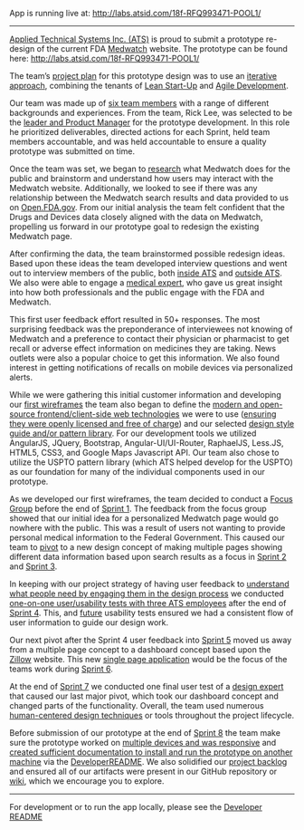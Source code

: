 App is running live at: http://labs.atsid.com/18f-RFQ993471-POOL1/

-------

[Applied Technical Systems Inc. (ATS)](http://labs.atsid.com/) is proud to submit a prototype re-design of the current FDA [Medwatch](http://www.fda.gov/Safety/MedWatch/) website.  The prototype can be found here: http://labs.atsid.com/18f-RFQ993471-POOL1/

The team’s [project plan](https://github.com/atsid/18f-RFQ993471-POOL1/wiki/1.-Project-Plan) for this prototype design was to use an [iterative approach](https://github.com/atsid/18f-RFQ993471-POOL1/wiki/6.-Pool-1-Attachment-E-&-Additional-Technical-Approach-Criteria-Evidence#8---used-an-iterative-approach-where-feedback-informed-subsequent-work-or-versions-of-the-prototype), combining the tenants of [Lean Start-Up](https://github.com/atsid/18f-RFQ993471-POOL1/wiki/1.-Project-Plan#lean-start-up-project-aspects) and [Agile Development](https://github.com/atsid/18f-RFQ993471-POOL1/wiki/1.-Project-Plan#agile-project-aspects).   

Our team was made up of [six team members](https://github.com/atsid/18f-RFQ993471-POOL1/wiki/6.-Pool-1-Attachment-E-&-Additional-Technical-Approach-Criteria-Evidence#2---assembled-a-multidisciplinary-and-collaborative-team-that-includes-at-a-minimum-of-three-of-the-labor-categories-limited-to-the-design-pool-labor-categories-to-design-the-prototype-as-quoted-in-attachment-c) with a range of different backgrounds and experiences. From the team, Rick Lee, was selected to be the [leader and Product Manager](https://github.com/atsid/18f-RFQ993471-POOL1/wiki/6.-Pool-1-Attachment-E-&-Additional-Technical-Approach-Criteria-Evidence#1---assigned-one-leader-gave-that-person-authority-and-responsibility-and-held-that-person-accountable-for-the-quality-of-the-prototype-submitted) for the prototype development.  In this role he prioritized deliverables, directed actions for each Sprint, held team members accountable, and was held accountable to ensure a quality prototype was submitted on time.  

Once the team was set, we began to [research](https://github.com/atsid/18f-RFQ993471-POOL1/wiki/2.-UXD-Research,-UXD-Wireframes-&-Data-Research-Documentation#medwatch-research) what Medwatch does for the public and brainstorm and understand how users may interact with the Medwatch website.   Additionally, we looked to see if there was any relationship between the Medwatch search results and data provided to us on [Open.FDA.gov](https://open.fda.gov/).  From our initial analysis the team felt confident that the Drugs and Devices data closely aligned with the data on Medwatch, propelling us forward in our prototype goal to redesign the existing Medwatch page.

After confirming the data, the team brainstormed possible redesign ideas.  Based upon these ideas the team developed interview questions and went out to interview members of the public, both [inside ATS](https://github.com/atsid/18f-RFQ993471-POOL1/wiki/2.-UXD-Research,-UXD-Wireframes-&-Data-Research-Documentation#initial-internal-ats-user-interview-documentation) and [outside ATS]( https://github.com/atsid/18f-RFQ993471-POOL1/wiki/2.-UXD-Research,-UXD-Wireframes-&-Data-Research-Documentation#initial-external-ats-user-interview-documentation).  We also were able to engage a [medical expert](https://github.com/atsid/18f-RFQ993471-POOL1/wiki/2.-UXD-Research,-UXD-Wireframes-&-Data-Research-Documentation#june-18-2015-user-subject-matter-expert-research), who gave us great insight into how both professionals and the public engage with the FDA and Medwatch.

This first user feedback effort resulted in 50+ responses.  The most surprising feedback was the preponderance of interviewees not knowing of Medwatch and a preference to contact their physician or pharmacist to get recall or adverse effect information on medicines they are taking.  News outlets were also a popular choice to get this information.  We also found interest in getting notifications of recalls on mobile devices via personalized alerts.

While we were gathering this initial customer information and developing our [first wireframes](https://github.com/atsid/18f-RFQ993471-POOL1/wiki/2.-UXD-Research,-UXD-Wireframes-&-Data-Research-Documentation#june-23-2015-user-tests) the team also began to define the [modern and open-source frontend/client-side web technologies](https://github.com/atsid/18f-RFQ993471-POOL1/wiki/6.-Pool-1-Attachment-E-&-Additional-Technical-Approach-Criteria-Evidence#6---used-at-least-three-modern-and-open-source-frontend-or-client-side-web-technologies) we were to use ([ensuring they were openly licensed and free of charge](https://github.com/atsid/18f-RFQ993471-POOL1/wiki/6.-Pool-1-Attachment-E-&-Additional-Technical-Approach-Criteria-Evidence#11---prototype-and-underlying-platforms-used-to-create-and-run-the-prototype-are-openly-licensed-and-free-of-charge)) and our selected [design style guide and/or pattern library]( https://github.com/atsid/18f-RFQ993471-POOL1/wiki/6.-Pool-1-Attachment-E-&-Additional-Technical-Approach-Criteria-Evidence#5---created-or-used-a-design-style-guide-andor-a-pattern-library).  For our development tools we utilized AngularJS, JQuery, Bootstrap, Angular-UI/UI-Router, RaphaelJS, Less.JS, HTML5, CSS3, and Google Maps Javascript API.  Our team also chose to utilize the USPTO pattern library (which ATS helped develop for the USPTO) as our foundation for many of the individual components used in our prototype. 

As we developed our first wireframes, the team decided to conduct a [Focus Group](https://github.com/atsid/18f-RFQ993471-POOL1/wiki/2.-UXD-Research,-UXD-Wireframes-&-Data-Research-Documentation#june-22-2015-focus-group) before the end of [Sprint 1](https://github.com/atsid/18f-RFQ993471-POOL1/wiki/4.-Sprint-1---June-22,-2015).   The feedback from the focus group showed that our initial idea for a personalized Medwatch page would go nowhere with the public.  This was a result of users not wanting to provide personal medical information to the Federal Government.   This caused our team to [pivot](https://en.wikipedia.org/wiki/Lean_startup#Pivot) to a new design concept of making multiple pages showing different data information based upon search results as a focus in [Sprint 2](https://github.com/atsid/18f-RFQ993471-POOL1/wiki/4.-Sprint-2-June-23,-2015) and [Sprint 3](https://github.com/atsid/18f-RFQ993471-POOL1/wiki/4.-Sprint-3-June-24,-2015).

In keeping with our project strategy of having user feedback to [understand what people need by engaging them in the design process](https://github.com/atsid/18f-RFQ993471-POOL1/wiki/6.-Pool-1-Attachment-E-&-Additional-Technical-Approach-Criteria-Evidence#3---understand-what-people-need-by-including-people-in-the-prototype-design-process) we conducted [one-on-one user/usability tests with three ATS employees](https://github.com/atsid/18f-RFQ993471-POOL1/wiki/2.-UXD-Research,-UXD-Wireframes-&-Data-Research-Documentation#june-25-2015-user-tests) after the end of [Sprint 4](https://github.com/atsid/18f-RFQ993471-POOL1/wiki/4.-Sprint-4---June-25,-2015).   This, and [future](https://github.com/atsid/18f-RFQ993471-POOL1/wiki/6.-Pool-1-Attachment-E-&-Additional-Technical-Approach-Criteria-Evidence#7---performed-usability-tests-with-people) usability tests ensured we had a consistent flow of user information to guide our design work.

Our next pivot after the Sprint 4 user feedback into [Sprint 5](https://github.com/atsid/18f-RFQ993471-POOL1/wiki/4.-Sprint-5-June-26,-2015) moved us away from a multiple page concept to a dashboard concept based upon the [Zillow](http://www.zillow.com/) website.  This new [single page application](https://github.com/atsid/18f-RFQ993471-POOL1/wiki/2.-UXD-Research,-UXD-Wireframes-&-Data-Research-Documentation#june-26-2015-whiteboards---pivot-to-new-design) would be the focus of the teams work during [Sprint 6](https://github.com/atsid/18f-RFQ993471-POOL1/wiki/4.-Sprint-6-June-27-&-28,-2015). 

At the end of [Sprint 7](https://github.com/atsid/18f-RFQ993471-POOL1/wiki/4.-Sprint-7-June-29,-2015) we conducted one final user test of a [design expert](https://github.com/atsid/18f-RFQ993471-POOL1/wiki/2.-UXD-Research,-UXD-Wireframes-&-Data-Research-Documentation#june-29-2015-final-user-test) that caused our last major pivot, which took our dashboard concept and changed parts of the functionality. Overall, the team used numerous [human-centered design techniques](https://github.com/atsid/18f-RFQ993471-POOL1/wiki/6.-Pool-1-Attachment-E-&-Additional-Technical-Approach-Criteria-Evidence#4---used-at-least-three-human-centered-design-techniques-or-tools) or tools throughout the project lifecycle.

Before submission of our prototype at the end of [Sprint 8](https://github.com/atsid/18f-RFQ993471-POOL1/wiki/4.-Sprint-8-June-30,-2015) the team make sure the prototype worked on [multiple devices and was responsive](https://github.com/atsid/18f-RFQ993471-POOL1/wiki/6.-Pool-1-Attachment-E-&-Additional-Technical-Approach-Criteria-Evidence#9---created-a-prototype-that-works-on-multiple-devices-and-presents-a-responsive-design) and [created sufficient documentation to install and run the prototype on another machine](https://github.com/atsid/18f-RFQ993471-POOL1/wiki/6.-Pool-1-Attachment-E-&-Additional-Technical-Approach-Criteria-Evidence#10---provided-sufficient-documentation-to-install-and-run-their-prototype-on-another-machine) via the [DeveloperREADME](https://github.com/atsid/18f-RFQ993471-POOL1/blob/master/DeveloperREADME.md).  We also solidified our [project backlog](https://github.com/atsid/18f-RFQ993471-POOL1/wiki/5.-MEDWATCH-Project-Backlog) and ensured all of our artifacts were present in our GitHub repository or [wiki](https://github.com/atsid/18f-RFQ993471-POOL1/wiki), which we encourage you to explore. 







-------
For development or to run the app locally, please see the [Developer README](https://github.com/atsid/18f-RFQ993471-POOL1/blob/master/DeveloperREADME.md)
